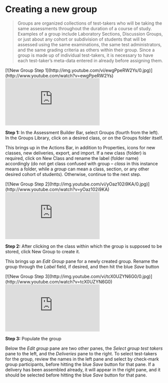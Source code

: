 # Creating a new group

>Groups are organized collections of test-takers who will be taking the same assessments throughout the duration of a course of study. Examples of a group include Laboratory Sections, Discussion Groups, or just about any cohort or subdivision of students that will be assessed using the same examinations, the same test administrators, and the same grading criteria as others within their group. Since a group is made up of individual test-takers, it is necessary to have each test-taker’s meta-data entered in already before assigning them.

<div class="hidden-video">
[![New Group Step 1](http://img.youtube.com/vi/ewgPpeRW2Ys/0.jpg)](http://www.youtube.com/watch?v=ewgPpeRW2Ys)
</div>

<div class='embed-container'><iframe src="https://www.youtube.com/embed/ewgPpeRW2Ys?rel=0" frameborder="0" allowfullscreen="true"></iframe></div>

**Step 1:** In the Assessment Builder Bar, select Groups (fourth from the left). In the Groups Library, click on a desired class, or on the Groups folder itself.

This brings up in the Actions Bar, in addition to Properties, icons for new classes, new deliveries, export, and import. If a new class (folder) is required, click on New Class and rename the label (folder name) accordingly (do not get class confused with group – *class* in this instance means a folder, while a *group* can mean a class, section, or any other desired cohort of students). Otherwise, continue to the next step.

<div class="hidden-video">
[![New Group Step 2](http://img.youtube.com/vi/yOaz102i9KA/0.jpg)](http://www.youtube.com/watch?v=yOaz102i9KA)
</div>

<div class='embed-container'><iframe src="https://www.youtube.com/embed/yOaz102i9KA?rel=0" frameborder="0" allowfullscreen="true"></iframe></div>

**Step 2:** After clicking on the class within which the group is supposed to be stored, click New Group to create it.

This brings up an *Edit Group* pane for a newly created group. Rename the group through the *Label* field, if desired, and then hit the blue *Save* button

<div class="hidden-video">
[![New Group Step 3](http://img.youtube.com/vi/tcX0UZYN6G0/0.jpg)](http://www.youtube.com/watch?v=tcX0UZYN6G0)
</div>

<div class='embed-container'><iframe src="https://www.youtube.com/embed/tcX0UZYN6G0?rel=0" frameborder="0" allowfullscreen="true"></iframe></div>

**Step 3:** Populate the group

Below the *Edit group* pane are two other panes, the *Select group test takers* pane to the left, and the *Deliveries* pane to the right. To select test-takers for the group, review the names in the left pane and select by check-mark group participants, before hitting the blue *Save* button for that pane. If a delivery has been assembled already, it will appear in the right pane, and it should be selected before hitting the blue *Save* button for that pane.
